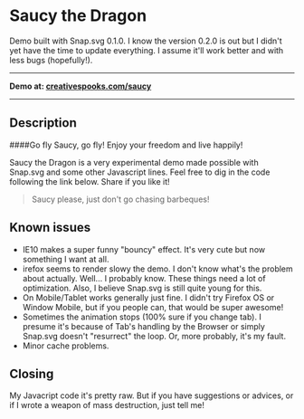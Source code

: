 Saucy the Dragon
=====

Demo built with Snap.svg 0.1.0. I know the version 0.2.0 is out but I didn't yet have the time to update everything. I assume it'll work better and with less bugs (hopefully!).

---

**Demo at: [creativespooks.com/saucy](http://creativespooks.com/saucy)**

---

## Description

####Go fly Saucy, go fly! Enjoy your freedom and live happily!

Saucy the Dragon is a very experimental demo made possible with Snap.svg and some other Javascript lines. Feel free to dig in the code following the link below. Share if you like it!

> Saucy please, just don't go chasing barbeques!

## Known issues
* IE10 makes a super funny "bouncy" effect. It's very cute but now something I want at all.
* irefox seems to render slowy the demo. I don't know what's the problem about actually. Well... I probably know. These things need a lot of optimization. Also, I believe Snap.svg is still quite young for this.
* On Mobile/Tablet works generally just fine. I didn't try Firefox OS or Window Mobile, but if you people can, that would be super awesome!
* Sometimes the animation stops (100% sure if you change tab). I presume it's because of Tab's handling by the Browser or simply Snap.svg doesn't "resurrect" the loop. Or, more probably, it's my fault.
* Minor cache problems.

## Closing

My Javacript code it's pretty raw. But if you have suggestions or advices, or if I wrote a weapon of mass destruction, just tell me!
